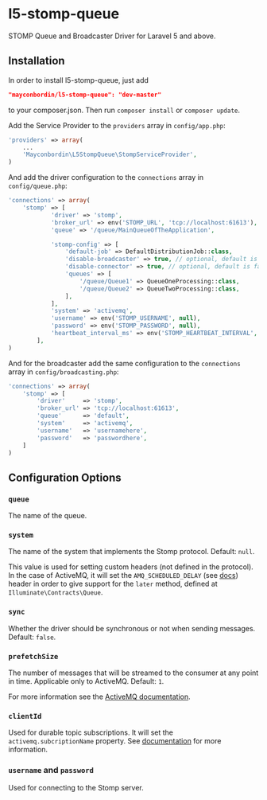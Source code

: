 l5-stomp-queue
==============

STOMP Queue and Broadcaster Driver for Laravel 5 and above.

## Installation

In order to install l5-stomp-queue, just add

```json
"mayconbordin/l5-stomp-queue": "dev-master"
```

to your composer.json. Then run `composer install` or `composer update`.

Add the Service Provider to the `providers` array in `config/app.php`:

```php
'providers' => array(
    ...
    'Mayconbordin\L5StompQueue\StompServiceProvider',
)
```

And add the driver configuration to the `connections` array in `config/queue.php`:

```php
'connections' => array(
    'stomp' => [
            'driver' => 'stomp',
            'broker_url' => env('STOMP_URL', 'tcp://localhost:61613'),
            'queue' => '/queue/MainQueueOfTheApplication',

            'stomp-config' => [
                'default-job' => DefaultDistributionJob::class,
                'disable-broadcaster' => true, // optional, default is false
                'disable-connector' => true, // optional, default is false
                'queues' => [
                    '/queue/Queue1' => QueueOneProcessing::class,
                    '/queue/Queue2' => QueueTwoProcessing::class,
                ],
            ],
            'system' => 'activemq',
            'username' => env('STOMP_USERNAME', null),
            'password' => env('STOMP_PASSWORD', null),
            'heartbeat_interval_ms' => env('STOMP_HEARTBEAT_INTERVAL', 10000),
        ],
)
```

And for the broadcaster add the same configuration to the `connections` array in `config/broadcasting.php`:

```php
'connections' => array(
    'stomp' => [
        'driver'     => 'stomp',
        'broker_url' => 'tcp://localhost:61613',
        'queue'      => 'default',
        'system'     => 'activemq',
        'username'   => 'usernamehere',
        'password'   => 'passwordhere',
    ]
)
```


## Configuration Options

### `queue`

The name of the queue.

### `system`

The name of the system that implements the Stomp protocol. Default: `null`.

This value is used for setting custom headers (not defined in the protocol). In the case of ActiveMQ, it will set the
`AMQ_SCHEDULED_DELAY` (see [docs](http://activemq.apache.org/nms/stomp-delayed-and-scheduled-message-feature.html))
header in order to give support for the `later` method, defined at `Illuminate\Contracts\Queue`.

### `sync`

Whether the driver should be synchronous or not when sending messages. Default: `false`.

### `prefetchSize`

The number of messages that will be streamed to the consumer at any point in time. Applicable only to ActiveMQ. Default: `1`.

For more information see the [ActiveMQ documentation](http://activemq.apache.org/what-is-the-prefetch-limit-for.html).

### `clientId`

Used for durable topic subscriptions. It will set the `activemq.subcriptionName` property. See [documentation](http://activemq.apache.org/stomp.html#Stomp-ActiveMQextensionstoStomp)
for more information.

### `username` and `password`

Used for connecting to the Stomp server.
